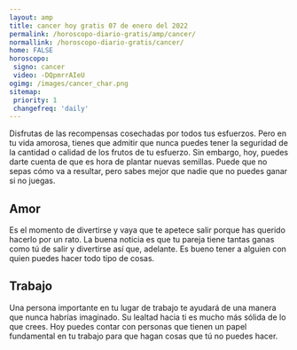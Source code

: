 ```yaml
---
layout: amp
title: cancer hoy gratis 07 de enero del 2022 
permalink: /horoscopo-diario-gratis/amp/cancer/
normallink: /horoscopo-diario-gratis/cancer/
home: FALSE
horoscopo:
 signo: cancer
 video: -DQpmrrAIeU
ogimg: /images/cancer_char.png
sitemap:
 priority: 1
 changefreq: 'daily'
---
```



Disfrutas de las recompensas cosechadas por todos tus esfuerzos. Pero en tu vida amorosa, tienes que admitir que nunca puedes tener la seguridad de la cantidad o calidad de los frutos de tu esfuerzo. Sin embargo, hoy, puedes darte cuenta de que es hora de plantar nuevas semillas. Puede que no sepas cómo va a resultar, pero sabes mejor que nadie que no puedes ganar si no juegas.

## Amor

Es el momento de divertirse y vaya que te apetece salir porque has querido hacerlo por un rato. La buena noticia es que tu pareja tiene tantas ganas como tú de salir y divertirse así que, adelante. Es bueno tener a alguien con quien puedes hacer todo tipo de cosas.

## Trabajo

Una persona importante en tu lugar de trabajo te ayudará de una manera que nunca habrías imaginado. Su lealtad hacia ti es mucho más sólida de lo que crees. Hoy puedes contar con personas que tienen un papel fundamental en tu trabajo para que hagan cosas que tú no puedes hacer.